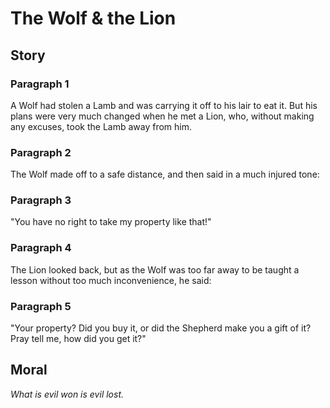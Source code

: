 
# The Wolf & the Lion

## Story


### Paragraph 1

A Wolf had stolen a Lamb and was carrying it off to his lair to eat it. But his plans were very much changed when he met a Lion, who, without making any excuses, took the Lamb away from him.



### Paragraph 2

The Wolf made off to a safe distance, and then said in a much injured tone:



### Paragraph 3

"You have no right to take my property like that!"



### Paragraph 4

The Lion looked back, but as the Wolf was too far away to be taught a lesson without too much inconvenience, he said:



### Paragraph 5

"Your property? Did you buy it, or did the Shepherd make you a gift of it? Pray tell me, how did you get it?"



## Moral

_What is evil won is evil lost._

